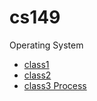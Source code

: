 # cs149
Operating System 

- [class1](https://github.com/NovemberFall/cs149/blob/master/class1.md)
- [class2](https://github.com/NovemberFall/cs149/blob/master/class2.md)
- [class3 Process]()